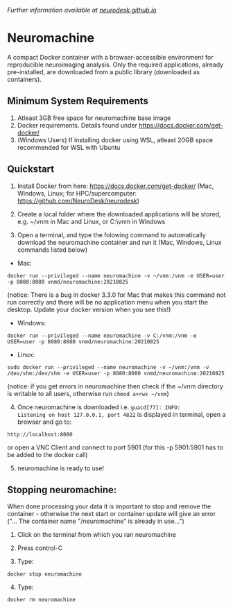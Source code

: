 _Further information available at [neurodesk.github.io](https://neurodesk.github.io)_

# Neuromachine

A compact Docker container with a browser-accessible environment for reproducible neuroimaging analysis. Only the required applications, already pre-installed, are downloaded from a public library (downloaded as containers).

## Minimum System Requirements
1. Atleast 3GB free space for neuromachine base image
2. Docker requirements. Details found under https://docs.docker.com/get-docker/
3. (Windows Users) If installing docker using WSL, atleast 20GB space recommended for WSL with Ubuntu

## Quickstart
1. Install Docker from here: https://docs.docker.com/get-docker/ (Mac, Windows, Linux; for HPC/supercomputer: https://github.com/NeuroDesk/neurodesk)

2. Create a local folder where the downloaded applications will be stored, e.g. ~/vnm in Mac and Linux, or C:\vnm in Windows 

3. Open a terminal, and type the folowing command to automatically download the neuromachine container and run it (Mac, Windows, Linux commands listed below) 

* Mac:
```
docker run --privileged --name neuromachine -v ~/vnm:/vnm -e USER=user -p 8080:8080 vnmd/neuromachine:20210825
```
(notice: There is a bug in docker 3.3.0 for Mac that makes this command not run correctly and there will be no application menu when you start the desktop. Update your docker version when you see this!)

* Windows:
```
docker run --privileged --name neuromachine -v C:/vnm:/vnm -e USER=user -p 8080:8080 vnmd/neuromachine:20210825
```
* Linux:
```
sudo docker run --privileged --name neuromachine -v ~/vnm:/vnm -v /dev/shm:/dev/shm -e USER=user -p 8080:8080 vnmd/neuromachine:20210825
```
(notice: if you get errors in neuromachine then check if the ~/vnm directory is writable to all users, otherwise run `chmod a+rwx ~/vnm`)

4. Once neuromachine is downloaded i.e. `guacd[77]: INFO:        Listening on host 127.0.0.1, port 4822` is displayed in terminal, open a browser and go to:
```
http://localhost:8080
```
or open a VNC Client and connect to port 5901 (for this -p 5901:5901 has to be added to the docker call)

5. neuromachine is ready to use!

## Stopping neuromachine:
When done processing your data it is important to stop and remove the container - otherwise the next start or container update will give an error ("... The container name "/neuromachine" is already in use...")
1. Click on the terminal from which you ran neuromachine

2. Press control-C

3. Type:
```
docker stop neuromachine
```
4. Type:
```
docker rm neuromachine
```
